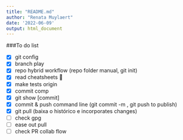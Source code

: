 ```yaml
---
title: "README.md"
author: "Renata Muylaert"
date: '2022-06-09'
output: html_document
---
```


###To do list

- [x] git config
- [x] branch play
- [x] repo hybrid workflow (repo folder manual, git init)
- [x] read cheatsheets :tada:
- [x] make tests origin
- [x] commit comp
- [X] git show [commit]
- [x] commit & push command line (git commit -m , git push to publish)
- [x] git pull (baixa o histórico e incorporates changes)
- [ ] check gpg
- [ ] ease out pull
- [ ] check PR collab flow